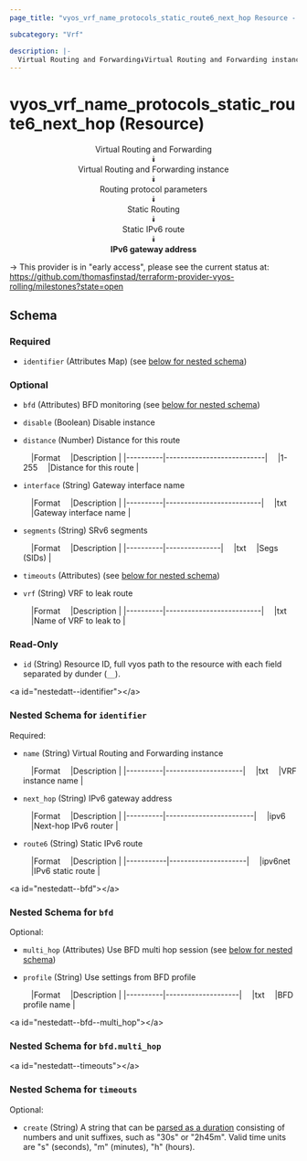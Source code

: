 ```yaml
---
page_title: "vyos_vrf_name_protocols_static_route6_next_hop Resource - vyos"

subcategory: "Vrf"

description: |- 
  Virtual Routing and Forwarding⯯Virtual Routing and Forwarding instance⯯Routing protocol parameters⯯Static Routing⯯Static IPv6 route⯯IPv6 gateway address
---
```


# vyos_vrf_name_protocols_static_route6_next_hop (Resource)
<center>

Virtual Routing and Forwarding  
⯯  
Virtual Routing and Forwarding instance  
⯯  
Routing protocol parameters  
⯯  
Static Routing  
⯯  
Static IPv6 route  
⯯  
**IPv6 gateway address**


</center>

-> This provider is in "early access", please see the current status at: https://github.com/thomasfinstad/terraform-provider-vyos-rolling/milestones?state=open

## Schema

### Required

- `identifier` (Attributes Map) (see [below for nested schema](#nestedatt--identifier))

### Optional

- `bfd` (Attributes) BFD monitoring (see [below for nested schema](#nestedatt--bfd))
- `disable` (Boolean) Disable instance
- `distance` (Number) Distance for this route

    &emsp;|Format  &emsp;|Description              |
    |----------|---------------------------|
    &emsp;|1-255   &emsp;|Distance for this route  |
- `interface` (String) Gateway interface name

    &emsp;|Format  &emsp;|Description             |
    |----------|--------------------------|
    &emsp;|txt     &emsp;|Gateway interface name  |
- `segments` (String) SRv6 segments

    &emsp;|Format  &emsp;|Description  |
    |----------|---------------|
    &emsp;|txt     &emsp;|Segs (SIDs)  |
- `timeouts` (Attributes) (see [below for nested schema](#nestedatt--timeouts))
- `vrf` (String) VRF to leak route

    &emsp;|Format  &emsp;|Description             |
    |----------|--------------------------|
    &emsp;|txt     &emsp;|Name of VRF to leak to  |

### Read-Only

- `id` (String) Resource ID, full vyos path to the resource with each field separated by dunder (`__`).

&lt;a id=&#34;nestedatt--identifier&#34;&gt;&lt;/a&gt;
### Nested Schema for `identifier`

Required:

- `name` (String) Virtual Routing and Forwarding instance

    &emsp;|Format  &emsp;|Description        |
    |----------|---------------------|
    &emsp;|txt     &emsp;|VRF instance name  |
- `next_hop` (String) IPv6 gateway address

    &emsp;|Format  &emsp;|Description           |
    |----------|------------------------|
    &emsp;|ipv6    &emsp;|Next-hop IPv6 router  |
- `route6` (String) Static IPv6 route

    &emsp;|Format   &emsp;|Description        |
    |-----------|---------------------|
    &emsp;|ipv6net  &emsp;|IPv6 static route  |


&lt;a id=&#34;nestedatt--bfd&#34;&gt;&lt;/a&gt;
### Nested Schema for `bfd`

Optional:

- `multi_hop` (Attributes) Use BFD multi hop session (see [below for nested schema](#nestedatt--bfd--multi_hop))
- `profile` (String) Use settings from BFD profile

    &emsp;|Format  &emsp;|Description       |
    |----------|--------------------|
    &emsp;|txt     &emsp;|BFD profile name  |

&lt;a id=&#34;nestedatt--bfd--multi_hop&#34;&gt;&lt;/a&gt;
### Nested Schema for `bfd.multi_hop`



&lt;a id=&#34;nestedatt--timeouts&#34;&gt;&lt;/a&gt;
### Nested Schema for `timeouts`

Optional:

- `create` (String) A string that can be [parsed as a duration](https://pkg.go.dev/time#ParseDuration) consisting of numbers and unit suffixes, such as &#34;30s&#34; or &#34;2h45m&#34;. Valid time units are &#34;s&#34; (seconds), &#34;m&#34; (minutes), &#34;h&#34; (hours).  
